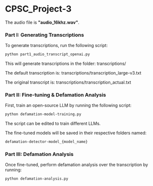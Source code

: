 # CPSC_Project-3

The audio file is **"audio_16khz.wav"**.  

### Part I: Generating Transcriptions  
To generate transcriptions, run the following script:  

```bash
python part1_audio_transcript_openai.py
```

This will generate transcriptions in the folder: transcriptions/

The default transcription is: transcriptions/transcription_large-v3.txt

The original transcript is: transcriptions/transcription_actual.txt

### Part II: Fine-tuning & Defamation Analysis

First, train an open-source LLM by running the following script:

```bash
python defamation-model-training.py
```

The script can be edited to train different LLMs.

The fine-tuned models will be saved in their respective folders named:

```bash
defamation-detector-model_{model_name}
```

### Part III: Defamation Analysis

Once fine-tuned, perform defamation analysis over the transcription by running:

```bash
python defamation-analysis.py
```
